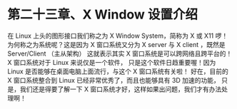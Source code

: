 # 第二十三章、X Window 设置介绍


在 Linux 上头的图形接口我们称之为 X Window System，简称为 X 或 X11 啰！ 为何称之为系统呢？这是因为 X 窗口系统又分为 X server 与 X client ，既然是 Server/Client （主从架构） 这就表示其实 X 窗口系统是可以跨网络且跨平台的！X 窗口系统对于 Linux 来说仅是一个软件， 只是这个软件日趋重要喔！因为 Linux 是否能够在桌面电脑上面流行，与这个 X 窗口系统有关啦！ 好在，目前的 X 窗口系统整合到 Linux 已经非常优秀了，而且也能够具有 3D 加速的功能， 只是，我们还是得要了解一下 X 窗口系统才好，这样如果出问题，我们才有办法处理啊！
